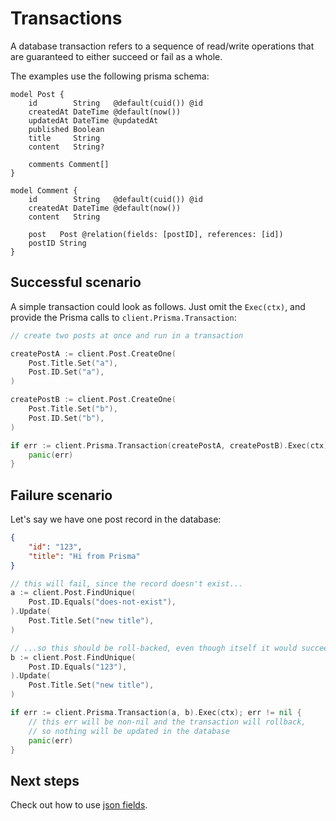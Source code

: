 # Transactions

A database transaction refers to a sequence of read/write operations that are guaranteed to either succeed or fail as a whole.

The examples use the following prisma schema:

```prisma
model Post {
    id        String   @default(cuid()) @id
    createdAt DateTime @default(now())
    updatedAt DateTime @updatedAt
    published Boolean
    title     String
    content   String?

    comments Comment[]
}

model Comment {
    id        String   @default(cuid()) @id
    createdAt DateTime @default(now())
    content   String

    post   Post @relation(fields: [postID], references: [id])
    postID String
}
```

## Successful scenario

A simple transaction could look as follows. Just omit the `Exec(ctx)`, and provide the Prisma calls to `client.Prisma.Transaction`:

```go
// create two posts at once and run in a transaction

createPostA := client.Post.CreateOne(
    Post.Title.Set("a"),
    Post.ID.Set("a"),
)

createPostB := client.Post.CreateOne(
    Post.Title.Set("b"),
    Post.ID.Set("b"),
)

if err := client.Prisma.Transaction(createPostA, createPostB).Exec(ctx); err != nil {
    panic(err)
}
```

## Failure scenario

Let's say we have one post record in the database:

```json
{
    "id": "123",
    "title": "Hi from Prisma"
}
```

```go
// this will fail, since the record doesn't exist...
a := client.Post.FindUnique(
    Post.ID.Equals("does-not-exist"),
).Update(
    Post.Title.Set("new title"),
)

// ...so this should be roll-backed, even though itself it would succeed
b := client.Post.FindUnique(
    Post.ID.Equals("123"),
).Update(
    Post.Title.Set("new title"),
)

if err := client.Prisma.Transaction(a, b).Exec(ctx); err != nil {
    // this err will be non-nil and the transaction will rollback,
    // so nothing will be updated in the database
    panic(err)
}
```

## Next steps

Check out how to use [json fields](13-json.md).

